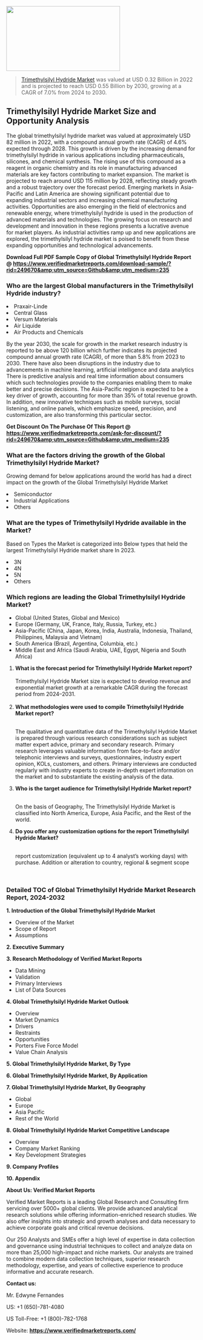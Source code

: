 <img src="https://ffe5etoiles.com/wp-content/uploads/2024/12/MST1-300x171.png" alt="" width="300" height="171" class="alignnone size-medium wp-image-20088" /><blockquote><p><p><a href="https://www.verifiedmarketreports.com/download-sample/?rid=249670&utm_source=Github&utm_medium=235" target="_blank">Trimethylsilyl Hydride Market</a> was valued at USD 0.32 Billion in 2022 and is projected to reach USD 0.55 Billion by 2030, growing at a CAGR of 7.0% from 2024 to 2030.</p></blockquote><p><h2>Trimethylsilyl Hydride Market Size and Opportunity Analysis</h2> The global trimethylsilyl hydride market was valued at approximately USD 82 million in 2022, with a compound annual growth rate (CAGR) of 4.6% expected through 2028. This growth is driven by the increasing demand for trimethylsilyl hydride in various applications including pharmaceuticals, silicones, and chemical synthesis. The rising use of this compound as a reagent in organic chemistry and its role in manufacturing advanced materials are key factors contributing to market expansion. The market is projected to reach around USD 115 million by 2028, reflecting steady growth and a robust trajectory over the forecast period. Emerging markets in Asia-Pacific and Latin America are showing significant potential due to expanding industrial sectors and increasing chemical manufacturing activities. Opportunities are also emerging in the field of electronics and renewable energy, where trimethylsilyl hydride is used in the production of advanced materials and technologies. The growing focus on research and development and innovation in these regions presents a lucrative avenue for market players. As industrial activities ramp up and new applications are explored, the trimethylsilyl hydride market is poised to benefit from these expanding opportunities and technological advancements. </p><p class=""><strong>Download Full PDF Sample Copy of Global Trimethylsilyl Hydride Report @ <a href="https://www.verifiedmarketreports.com/download-sample/?rid=249670&amp;utm_source=Github&amp;utm_medium=235" target="_blank">https://www.verifiedmarketreports.com/download-sample/?rid=249670&amp;utm_source=Github&amp;utm_medium=235</a></strong></p><h3 id="" class="">Who are the largest Global manufacturers in the Trimethylsilyl Hydride industry?</h3><p><li>Praxair-Linde</li><li> Central Glass</li><li> Versum Materials</li><li> Air Liquide</li><li> Air Products and Chemicals</li></p><div class=""><div class="" dir="" data-message-author-role="" data-message-id="" data-message-model-slug=""><div class=""><div class=""><div class=""><div class="" dir="" data-message-author-role="" data-message-id="" data-message-model-slug=""><div class=""><div class=""><p>By the year 2030, the scale for growth in the market research industry is reported to be above 120 billion which further indicates its projected compound annual growth rate (CAGR), of more than 5.8% from 2023 to 2030. There have also been disruptions in the industry due to advancements in machine learning, artificial intelligence and data analytics There is predictive analysis and real time information about consumers which such technologies provide to the companies enabling them to make better and precise decisions. The Asia-Pacific region is expected to be a key driver of growth, accounting for more than 35% of total revenue growth. In addition, new innovative techniques such as mobile surveys, social listening, and online panels, which emphasize speed, precision, and customization, are also transforming this particular sector.</p><p><strong>Get Discount On The Purchase Of This Report @&nbsp; <a href="https://www.verifiedmarketreports.com/ask-for-discount/?rid=249670&amp;utm_source=Github&amp;utm_medium=235" target="_blank">https://www.verifiedmarketreports.com/ask-for-discount/?rid=249670&amp;utm_source=Github&amp;utm_medium=235</a></strong></p></div></div></div></div></div></div></div></div><h3 id="" class="">What are the factors driving the growth of the Global Trimethylsilyl Hydride Market?</h3><p id="" class="">Growing demand for below applications around the world has had a direct impact on the growth of the Global Trimethylsilyl Hydride Market</p><p id="" class=""><li>Semiconductor</li><li> Industrial Applications</li><li> Others</li></p><h3 id="" class="">What are the types of Trimethylsilyl Hydride available in the Market?</h3><p id="" class="">Based on Types the Market is categorized into Below types that held the largest Trimethylsilyl Hydride market share In 2023.</p><p id="" class=""><li>3N</li><li> 4N</li><li> 5N</li><li> Others</li></p><h3 id="" class="">Which regions are leading the Global Trimethylsilyl Hydride Market?</h3><ul><li>Global (United States, Global and Mexico)</li><li>Europe (Germany, UK, France, Italy, Russia, Turkey, etc.)</li><li>Asia-Pacific (China, Japan, Korea, India, Australia, Indonesia, Thailand, Philippines, Malaysia and Vietnam)</li><li>South America (Brazil, Argentina, Columbia, etc.)</li><li>Middle East and Africa (Saudi Arabia, UAE, Egypt, Nigeria and South Africa)</li></ul><p><ol><li><strong>What is the forecast period for Trimethylsilyl Hydride Market report?<br /></strong><br /><span data-sheets-root="1" data-sheets-value="{&quot;1&quot;:2,&quot;2&quot;:&quot;XXXX size is expected to develop revenue and exponential market growth at a remarkable CAGR during the forecast period from 2024&ndash;2030.&quot;}" data-sheets-userformat="{&quot;2&quot;:12674,&quot;4&quot;:{&quot;1&quot;:2,&quot;2&quot;:16776960},&quot;10&quot;:2,&quot;11&quot;:0,&quot;15&quot;:&quot;Arial&quot;,&quot;16&quot;:12}">Trimethylsilyl Hydride Market size is expected to develop revenue and exponential market growth at a remarkable CAGR during the forecast period from 2024&ndash;2031.</span><br /><br /></li><li><strong>What methodologies were used to compile Trimethylsilyl Hydride Market report?<br /><br /></strong><p>The qualitative and quantitative data of the&nbsp;Trimethylsilyl Hydride Market is prepared through various research considerations such as subject matter expert advice, primary and secondary research. Primary research leverages valuable information from face-to-face and/or telephonic interviews and surveys, questionnaires, industry expert opinion, KOLs, customers, and others. Primary interviews are conducted regularly with industry experts to create in-depth expert information on the market and to substantiate the existing analysis of the data.&nbsp;</p></li><li><strong>Who is the target audience for Trimethylsilyl Hydride Market report?<br /><br /></strong><p>On the basis of Geography, The&nbsp;Trimethylsilyl Hydride Market is classified into North America, Europe, Asia Pacific, and the Rest of the world.</p></li><li><strong>Do you offer any customization options for the report Trimethylsilyl Hydride Market?<br /><br /></strong><p>report customization (equivalent up to 4 analyst&rsquo;s working days) with purchase. Addition or alteration to country, regional &amp; segment scope</p><p>&nbsp;</p></li></ol></p><h3 id="" class="">Detailed TOC of Global Trimethylsilyl Hydride Market Research Report, 2024-2032</h3><p id="" class=""><strong>1. Introduction of the Global Trimethylsilyl Hydride Market</strong></p><ul><li>Overview of the Market</li><li>Scope of Report</li><li>Assumptions</li></ul><p id="" class=""><strong>2. Executive Summary</strong></p><p id="" class=""><strong>3. Research Methodology of&nbsp;Verified Market Reports</strong></p><ul><li>Data Mining</li><li>Validation</li><li>Primary Interviews</li><li>List of Data Sources</li></ul><p id="" class=""><strong>4. Global Trimethylsilyl Hydride Market Outlook</strong></p><ul><li>Overview</li><li>Market Dynamics</li><li>Drivers</li><li>Restraints</li><li>Opportunities</li><li>Porters Five Force Model</li><li>Value Chain Analysis</li></ul><p id="" class=""><strong>5. Global Trimethylsilyl Hydride Market, By&nbsp;Type</strong></p><p id="" class=""><strong>6. Global Trimethylsilyl Hydride Market, By Application</strong></p><p id="" class=""><strong>7. Global Trimethylsilyl Hydride Market, By Geography</strong></p><ul><li>Global</li><li>Europe</li><li>Asia Pacific</li><li>Rest of the World</li></ul><p id="" class=""><strong>8. Global Trimethylsilyl Hydride Market Competitive Landscape</strong></p><ul><li>Overview</li><li>Company Market Ranking</li><li>Key Development Strategies</li></ul><p id="" class=""><strong>9. Company Profiles</strong></p><p id="" class=""><strong>10. Appendix</strong></p><p id="" class=""><strong>About Us: Verified Market Reports</strong></p><p id="" class="">Verified Market Reports is a leading Global Research and Consulting firm servicing over 5000+ global clients. We provide advanced analytical research solutions while offering information-enriched research studies. We also offer insights into strategic and growth analyses and data necessary to achieve corporate goals and critical revenue decisions.</p><p id="" class="">Our 250 Analysts and SMEs offer a high level of expertise in data collection and governance using industrial techniques to collect and analyze data on more than 25,000 high-impact and niche markets. Our analysts are trained to combine modern data collection techniques, superior research methodology, expertise, and years of collective experience to produce informative and accurate research.</p><p id="" class=""><strong>Contact us:</strong></p><p id="" class="">Mr. Edwyne Fernandes</p><p id="" class="">US: +1 (650)-781-4080</p><p id="" class="">US Toll-Free: +1 (800)-782-1768</p><p id="" class="">Website: <a target="" data-test-app-aware-link=""><strong>https://www.verifiedmarketreports.com/</strong></a></p>
